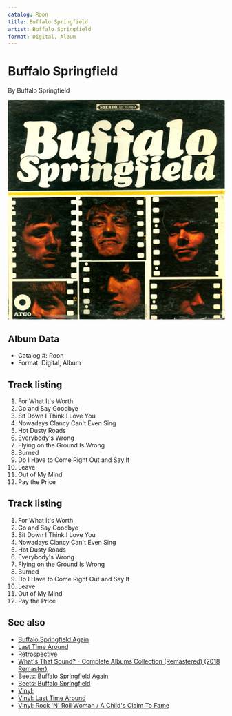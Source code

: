 ```yaml
---
catalog: Roon
title: Buffalo Springfield
artist: Buffalo Springfield
format: Digital, Album
---
```


# Buffalo Springfield

By Buffalo Springfield

![](../../assets/albumcovers/Buffalo_Springfield-Buffalo_Springfield.png)

## Album Data

- Catalog #: Roon
- Format: Digital, Album


## Track listing


1. For What It's Worth
2. Go and Say Goodbye
3. Sit Down I Think I Love You
4. Nowadays Clancy Can't Even Sing
5. Hot Dusty Roads
6. Everybody's Wrong
7. Flying on the Ground Is Wrong
8. Burned
9. Do I Have to Come Right Out and Say It
10. Leave
11. Out of My Mind
12. Pay the Price


## Track listing


1. For What It's Worth
2. Go and Say Goodbye
3. Sit Down I Think I Love You
4. Nowadays Clancy Can't Even Sing
5. Hot Dusty Roads
6. Everybody's Wrong
7. Flying on the Ground Is Wrong
8. Burned
9. Do I Have to Come Right Out and Say It
10. Leave
11. Out of My Mind
12. Pay the Price


## See also

- [Buffalo Springfield Again](Buffalo_Springfield_Again.md)
- [Last Time Around](Last_Time_Around.md)
- [Retrospective](Retrospective-_The_Best_Of_Buffalo_Springfield.md)
- [What's That Sound? - Complete Albums Collection (Remastered) (2018 Remaster)](Whats_That_Sound_-_Complete_Albums_Collection_Remastered_2018_Remaster.md)
- [Beets: Buffalo Springfield Again](../../Beets/Buffalo_Springfield/Buffalo_Springfield_Again.md)
- [Beets: Buffalo Springfield](../../Beets/Buffalo_Springfield/Buffalo_Springfield.md)
- [Vinyl: ](../../Vinyl/Buffalo_Springfield/Buffalo_Springfield.md)
- [Vinyl: Last Time Around](../../Vinyl/Buffalo_Springfield/Last_Time_Around.md)
- [Vinyl: Rock 'N' Roll Woman / A Child's Claim To Fame](../../Vinyl/Buffalo_Springfield/Rock_N_Roll_Woman_-_A_Childs_Claim_To_Fame.md)
